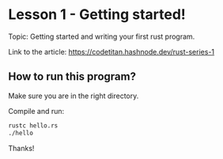 # Lesson 1 - Getting started!

Topic: Getting started and writing your first rust program.

Link to the article: https://codetitan.hashnode.dev/rust-series-1

## How to run this program?

Make sure you are in the right directory.

Compile and run:

```bash
rustc hello.rs
./hello
```

Thanks!
